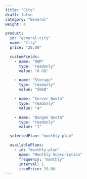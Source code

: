 ```yaml
---
title: "City"
draft: false
category: "General"
weight: 4

product:
  id: "general-city"
  name: "City"
  price: "20.00"

  customFields:
    - name: "RAM"
      type: "readonly"
      value: "8 GB"

    - name: "Storage"
      type: "readonly"
      value: "50GB"

    - name: "Server Quota"
      type: "readonly"
      value: "4"

    - name: "Bungee Quota"
      type: "readonly"
      value: "1"

  selectedPlan: "monthly-plan"

  availablePlans:
    - id: "monthly-plan"
      name: "Monthly Subscription"
      frequency: "monthly"
      interval: 1
      itemPrice: 20.00
---
```

